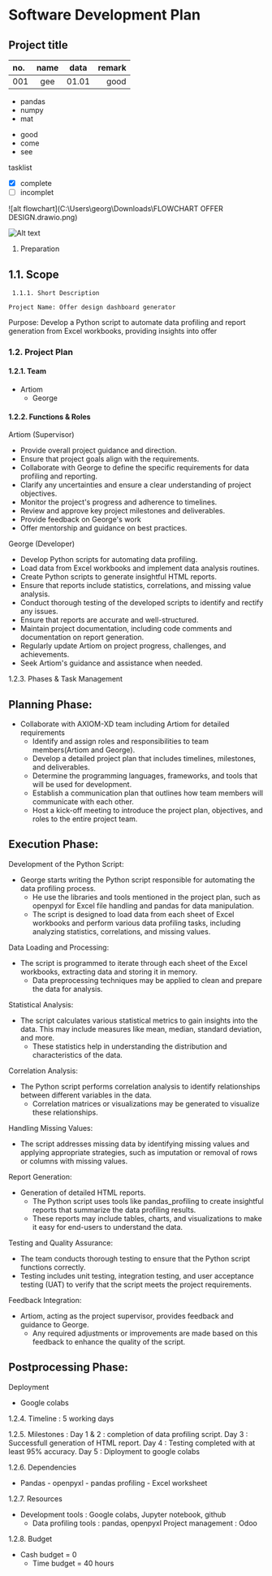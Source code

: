 # Software Development Plan

## Project title

| no. | name | data | remark |
|:---|:---:|:---:|---:|
| 001| gee | 01.01 | good |

- pandas
- numpy
- mat

* good
* come
* see


tasklist
- [x] complete
- [ ] incomplet

![alt flowchart](C:\Users\georg\Downloads\FLOWCHART OFFER DESIGN.drawio.png)

![Alt text](image.png)

1. Preparation

  ## 1.1. Scope

     1.1.1. Short Description

    Project Name: Offer design dashboard generator

Purpose: Develop a Python script to automate data profiling and report generation from Excel workbooks, providing insights 
into offer 



### 1.2. Project Plan


#### 1.2.1. Team
- Artiom 
     - George

#### 1.2.2. Functions & Roles

 Artiom (Supervisor)
  - Provide overall project guidance and direction.
  - Ensure that project goals align with the requirements.
  - Collaborate with George to define the specific requirements for data profiling and reporting.
  - Clarify any uncertainties and ensure a clear understanding of project objectives.
  - Monitor the project's progress and adherence to timelines.
  - Review and approve key project milestones and deliverables.
  - Provide feedback on George's work
  - Offer mentorship and guidance on best practices.

George (Developer)
   - Develop Python scripts for automating data profiling.
   - Load data from Excel workbooks and implement data analysis routines.
   - Create Python scripts to generate insightful HTML reports.
   - Ensure that reports include statistics, correlations, and missing value analysis.
   - Conduct thorough testing of the developed scripts to identify and rectify any issues.
   - Ensure that reports are accurate and well-structured.
   - Maintain project documentation, including code comments and documentation on report generation.
   - Regularly update Artiom on project progress, challenges, and achievements.
   - Seek Artiom's guidance and assistance when needed.

1.2.3. Phases & Task Management

## Planning Phase:
 - Collaborate with AXIOM-XD team including Artiom for detailed requirements
    - Identify and assign roles and responsibilities to team members(Artiom and George).
    - Develop a detailed project plan that includes timelines, milestones, and deliverables.
    - Determine the programming languages, frameworks, and tools that will be used for development.
    - Establish a communication plan that outlines how team members will communicate with each other.
    - Host a kick-off meeting to introduce the project plan, objectives, and roles to the entire project team.

## Execution Phase:

Development of the Python Script:

- George starts writing the Python script responsible for automating the data profiling process.
    - He use the libraries and tools mentioned in the project plan, such as openpyxl for Excel file handling and pandas for
      data manipulation.
    - The script is designed to load data from each sheet of Excel workbooks and perform various data profiling tasks,
      including analyzing statistics, correlations, and missing values.

Data Loading and Processing:

- The script is programmed to iterate through each sheet of the Excel workbooks, extracting data and storing it in memory.
    - Data preprocessing techniques may be applied to clean and prepare the data for analysis.

Statistical Analysis:

 - The script calculates various statistical metrics to gain insights into the data. This may include measures like mean, 
      median, standard deviation, and more.
    - These statistics help in understanding the distribution and characteristics of the data.

Correlation Analysis:

 - The Python script performs correlation analysis to identify relationships between different variables in the data.
    - Correlation matrices or visualizations may be generated to visualize these relationships.

Handling Missing Values:
 - The script addresses missing data by identifying missing values and applying appropriate strategies, such as imputation 
       or removal of rows or columns with missing values.

Report Generation:

- Generation of detailed HTML reports.
    - The Python script uses tools like pandas_profiling to create    insightful reports that summarize the data profiling results.
    - These reports may include tables, charts, and visualizations to make it easy for end-users to understand the data.

Testing and Quality Assurance:

  - The team conducts thorough testing to ensure that the Python script functions correctly.
  - Testing includes unit testing, integration testing, and user acceptance testing (UAT) to verify that the script meets 
   the project requirements.

Feedback Integration:

  - Artiom, acting as the project supervisor, provides feedback and guidance to George.
    - Any required adjustments or improvements are made based on this feedback to enhance the quality of the script.


## Postprocessing Phase:

Deployment 
 - Google colabs

1.2.4. Timeline :    5 working days

1.2.5. Milestones : Day 1 & 2 : completion of data profiling script.
             Day 3 : Successfull generation of HTML report.
             Day 4 : Testing completed with at least 95% accuracy.
             Day 5 : Diployment to google colabs

1.2.6. Dependencies
- Pandas
      - openpyxl
      - pandas profiling
      - Excel worksheet

1.2.7. Resources
 - Development tools : Google colabs, Jupyter notebook, github
     - Data profiling tools : pandas, openpyxl
     Project management : Odoo

1.2.8. Budget
- Cash budget = 0 
     - Time budget = 40 hours
